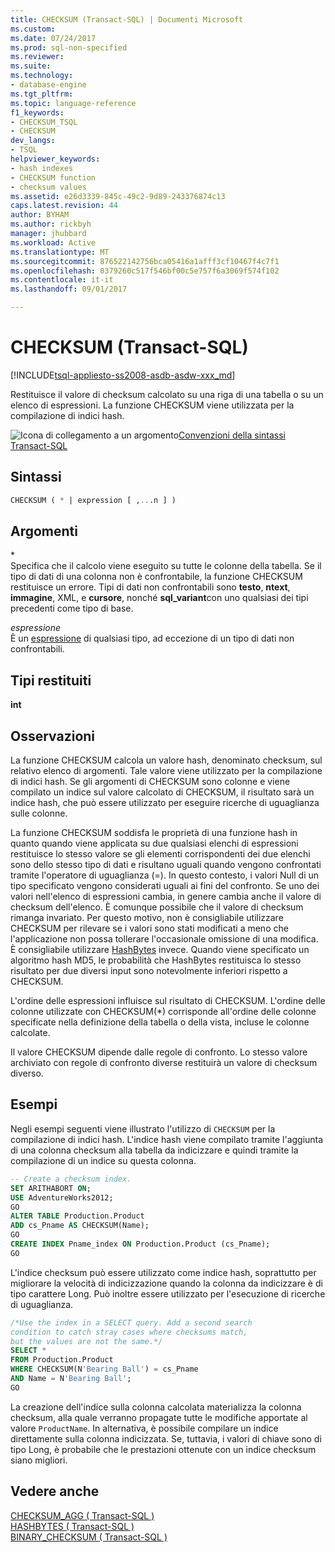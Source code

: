 ```yaml
---
title: CHECKSUM (Transact-SQL) | Documenti Microsoft
ms.custom: 
ms.date: 07/24/2017
ms.prod: sql-non-specified
ms.reviewer: 
ms.suite: 
ms.technology:
- database-engine
ms.tgt_pltfrm: 
ms.topic: language-reference
f1_keywords:
- CHECKSUM_TSQL
- CHECKSUM
dev_langs:
- TSQL
helpviewer_keywords:
- hash indexes
- CHECKSUM function
- checksum values
ms.assetid: e26d3339-845c-49c2-9d89-243376874c13
caps.latest.revision: 44
author: BYHAM
ms.author: rickbyh
manager: jhubbard
ms.workload: Active
ms.translationtype: MT
ms.sourcegitcommit: 876522142756bca05416a1afff3cf10467f4c7f1
ms.openlocfilehash: 0379260c517f546bf00c5e757f6a3069f574f102
ms.contentlocale: it-it
ms.lasthandoff: 09/01/2017

---
```

# <a name="checksum-transact-sql"></a>CHECKSUM (Transact-SQL)
[!INCLUDE[tsql-appliesto-ss2008-asdb-asdw-xxx_md](../../includes/tsql-appliesto-ss2008-asdb-asdw-xxx-md.md)]

Restituisce il valore di checksum calcolato su una riga di una tabella o su un elenco di espressioni. La funzione CHECKSUM viene utilizzata per la compilazione di indici hash.
  
![Icona di collegamento a un argomento](../../database-engine/configure-windows/media/topic-link.gif "Icona di collegamento a un argomento")[Convenzioni della sintassi Transact-SQL](../../t-sql/language-elements/transact-sql-syntax-conventions-transact-sql.md)
  
## <a name="syntax"></a>Sintassi  
  
```sql
CHECKSUM ( * | expression [ ,...n ] )  
```  
  
## <a name="arguments"></a>Argomenti  
\*  
Specifica che il calcolo viene eseguito su tutte le colonne della tabella. Se il tipo di dati di una colonna non è confrontabile, la funzione CHECKSUM restituisce un errore. Tipi di dati non confrontabili sono **testo**, **ntext**, **immagine**, XML, e **cursore**, nonché **sql_variant**con uno qualsiasi dei tipi precedenti come tipo di base.
  
*espressione*  
È un [espressione](../../t-sql/language-elements/expressions-transact-sql.md) di qualsiasi tipo, ad eccezione di un tipo di dati non confrontabili.
  
## <a name="return-types"></a>Tipi restituiti
 **int**  
  
## <a name="remarks"></a>Osservazioni  
La funzione CHECKSUM calcola un valore hash, denominato checksum, sul relativo elenco di argomenti. Tale valore viene utilizzato per la compilazione di indici hash. Se gli argomenti di CHECKSUM sono colonne e viene compilato un indice sul valore calcolato di CHECKSUM, il risultato sarà un indice hash, che può essere utilizzato per eseguire ricerche di uguaglianza sulle colonne.
  
La funzione CHECKSUM soddisfa le proprietà di una funzione hash in quanto quando viene applicata su due qualsiasi elenchi di espressioni restituisce lo stesso valore se gli elementi corrispondenti dei due elenchi sono dello stesso tipo di dati e risultano uguali quando vengono confrontati tramite l'operatore di uguaglianza (=). In questo contesto, i valori Null di un tipo specificato vengono considerati uguali ai fini del confronto. Se uno dei valori nell'elenco di espressioni cambia, in genere cambia anche il valore di checksum dell'elenco. È comunque possibile che il valore di checksum rimanga invariato. Per questo motivo, non è consigliabile utilizzare CHECKSUM per rilevare se i valori sono stati modificati a meno che l'applicazione non possa tollerare l'occasionale omissione di una modifica. È consigliabile utilizzare [HashBytes](../../t-sql/functions/hashbytes-transact-sql.md) invece. Quando viene specificato un algoritmo hash MD5, le probabilità che HashBytes restituisca lo stesso risultato per due diversi input sono notevolmente inferiori rispetto a CHECKSUM.
  
L'ordine delle espressioni influisce sul risultato di CHECKSUM. L'ordine delle colonne utilizzate con CHECKSUM(*) corrisponde all'ordine delle colonne specificate nella definizione della tabella o della vista, incluse le colonne calcolate.
  
Il valore CHECKSUM dipende dalle regole di confronto. Lo stesso valore archiviato con regole di confronto diverse restituirà un valore di checksum diverso.
  
## <a name="examples"></a>Esempi  
Negli esempi seguenti viene illustrato l'utilizzo di `CHECKSUM` per la compilazione di indici hash. L'indice hash viene compilato tramite l'aggiunta di una colonna checksum alla tabella da indicizzare e quindi tramite la compilazione di un indice su questa colonna.
  
```sql
-- Create a checksum index.  
SET ARITHABORT ON;  
USE AdventureWorks2012;   
GO  
ALTER TABLE Production.Product  
ADD cs_Pname AS CHECKSUM(Name);  
GO  
CREATE INDEX Pname_index ON Production.Product (cs_Pname);  
GO  
```  
  
L'indice checksum può essere utilizzato come indice hash, soprattutto per migliorare la velocità di indicizzazione quando la colonna da indicizzare è di tipo carattere Long. Può inoltre essere utilizzato per l'esecuzione di ricerche di uguaglianza.
  
```sql
/*Use the index in a SELECT query. Add a second search   
condition to catch stray cases where checksums match,   
but the values are not the same.*/  
SELECT *   
FROM Production.Product  
WHERE CHECKSUM(N'Bearing Ball') = cs_Pname  
AND Name = N'Bearing Ball';  
GO  
```  
  
La creazione dell'indice sulla colonna calcolata materializza la colonna checksum, alla quale verranno propagate tutte le modifiche apportate al valore `ProductName`. In alternativa, è possibile compilare un indice direttamente sulla colonna indicizzata. Se, tuttavia, i valori di chiave sono di tipo Long, è probabile che le prestazioni ottenute con un indice checksum siano migliori.
  
## <a name="see-also"></a>Vedere anche
[CHECKSUM_AGG &#40; Transact-SQL &#41;](../../t-sql/functions/checksum-agg-transact-sql.md)  
[HASHBYTES &#40; Transact-SQL &#41;](../../t-sql/functions/hashbytes-transact-sql.md)  
[BINARY_CHECKSUM &#40; Transact-SQL &#41;](../../t-sql/functions/binary-checksum-transact-sql.md)
  
  

